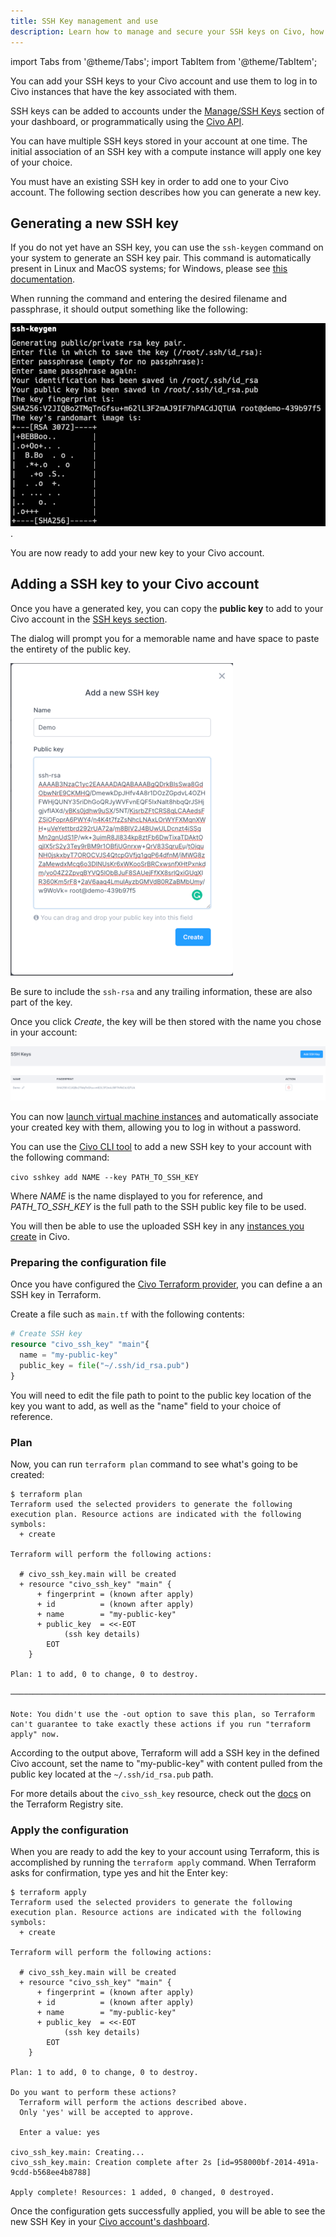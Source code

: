 ```yaml
---
title: SSH Key management and use
description: Learn how to manage and secure your SSH keys on Civo, how to generate a new SSH key and add it to your account through the Civo Dashboard, CLI or Terraform.
---
```



import Tabs from '@theme/Tabs';
import TabItem from '@theme/TabItem';

You can add your SSH keys to your Civo account and use them to log in to Civo instances that have the key associated with them.

SSH keys can be added to accounts under the [Manage/SSH Keys](https://dashboard.civo.com/ssh_keys) section of your dashboard, or programmatically using the [Civo API](https://www.civo.com/api/sshkeys).

You can have multiple SSH keys stored in your account at one time. The initial association of an SSH key with a compute instance will apply one key of your choice.

You must have an existing SSH key in order to add one to your Civo account. The following section describes how you can generate a new key.

## Generating a new SSH key

If you do not yet have an SSH key, you can use the `ssh-keygen` command on your system to generate an SSH key pair. This command is automatically present in Linux and MacOS systems; for Windows, please see [this documentation](https://learn.microsoft.com/en-us/windows-server/administration/openssh/openssh_install_firstuse?tabs=gui).

When running the command and entering the desired filename and passphrase, it should output something like the following:

![SSH Keygen result with fingerprint details and RSA randomart](images/ssh-keygen-example.png).

You are now ready to add your new key to your Civo account.

## Adding a SSH key to your Civo account

<Tabs groupId="add-sshkey">
<TabItem value="dashboard" label="Dashboard">

Once you have a generated key, you can copy the **public key** to add to your Civo account in the [SSH keys section](https://dashboard.civo.com/ssh_keys).

The dialog will prompt you for a memorable name and have space to paste the entirety of the public key.

![Entering a new SSH key on Civo, called "Demo"](images/new-ssh-key.png)

Be sure to include the `ssh-rsa` and any trailing information, these are also part of the key.

Once you click *Create*, the key will be then stored with the name you chose in your account:

![Stored SSH Key showing the name, a fingerprint and a button to delete it from Civo](images/ssh-key-summary.png)

You can now [launch virtual machine instances](../compute/create-an-instance.md) and automatically associate your created key with them, allowing you to log in without a password.

</TabItem>

<TabItem value="cli" label="Civo CLI">

You can use the [Civo CLI tool](../overview/civo-cli) to add a new SSH key to your account with the following command:

`civo sshkey add NAME --key PATH_TO_SSH_KEY`

Where *NAME* is the name displayed to you for reference, and *PATH_TO_SSH_KEY* is the full path to the SSH public key file to be used.

You will then be able to use the uploaded SSH key in any [instances you create](../compute/create-an-instance) in Civo.

</TabItem>

<TabItem value="terraform" label="Terraform">

### Preparing the configuration file

Once you have configured the [Civo Terraform provider](../overview/terraform.md), you can define a an SSH key in Terraform.

Create a file such as `main.tf` with the following contents:

```terraform
# Create SSH key
resource "civo_ssh_key" "main"{
  name = "my-public-key"
  public_key = file("~/.ssh/id_rsa.pub")
}
```

You will need to edit the file path to point to the public key location of the key you want to add, as well as the "name" field to your choice of reference.

### Plan

Now, you can run `terraform plan` command to see what's going to be created:

```console
$ terraform plan
Terraform used the selected providers to generate the following execution plan. Resource actions are indicated with the following symbols:
  + create

Terraform will perform the following actions:

  # civo_ssh_key.main will be created
  + resource "civo_ssh_key" "main" {
      + fingerprint = (known after apply)
      + id          = (known after apply)
      + name        = "my-public-key"
      + public_key  = <<-EOT
            (ssh key details)
        EOT
    }

Plan: 1 to add, 0 to change, 0 to destroy.

──────────────────────────────────────────────────────────────────────────────────────────────────────────────────────────────────────────────────────────────────────────────────────────────────────────

Note: You didn't use the -out option to save this plan, so Terraform can't guarantee to take exactly these actions if you run "terraform apply" now.
```

According to the output above, Terraform will add a SSH key in the defined Civo account, set the name to "my-public-key" with content pulled from the public key located at the `~/.ssh/id_rsa.pub` path.

For more details about the `civo_ssh_key` resource, check out the [docs](https://registry.terraform.io/providers/civo/civo/latest/docs/resources/ssh_key) on the Terraform Registry site.

### Apply the configuration

When you are ready to add the key to your account using Terraform, this is accomplished by running the `terraform apply` command. When Terraform asks for confirmation, type yes and hit the Enter key:

```console
$ terraform apply
Terraform used the selected providers to generate the following execution plan. Resource actions are indicated with the following symbols:
  + create

Terraform will perform the following actions:

  # civo_ssh_key.main will be created
  + resource "civo_ssh_key" "main" {
      + fingerprint = (known after apply)
      + id          = (known after apply)
      + name        = "my-public-key"
      + public_key  = <<-EOT
            (ssh key details)
        EOT
    }

Plan: 1 to add, 0 to change, 0 to destroy.

Do you want to perform these actions?
  Terraform will perform the actions described above.
  Only 'yes' will be accepted to approve.

  Enter a value: yes

civo_ssh_key.main: Creating...
civo_ssh_key.main: Creation complete after 2s [id=958000bf-2014-491a-9cdd-b568ee4b8788]

Apply complete! Resources: 1 added, 0 changed, 0 destroyed.
```

Once the configuration gets successfully applied, you will be able to see the new SSH Key in your [Civo account's dashboard](https://dashboard.civo.com/ssh_keys).
</TabItem >

</Tabs>

